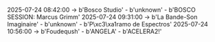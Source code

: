 2025-07-24 08:42:00 -> b'Bosco Studio' - b'unknown' - b'BOSCO SESSION: Marcus Grimm'
2025-07-24 09:31:00 -> b'La Bande-Son Imaginaire' - b'unknown' - b'P\xc3\xa1ramo de Espectros'
2025-07-24 10:56:00 -> b'Foudeqush' - b'ANGELA' - b'ACELERA2!'

